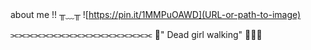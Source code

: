 about me !! ╥﹏╥
![https://pin.it/1MMPuOAWD](URL-or-path-to-image)

⫘⫘⫘⫘⫘⫘⫘⫘⫘⫘⫘⫘⫘⫘⫘⫘⫘⫘
🌸" Dead girl walking" 🍼🍥🍮
